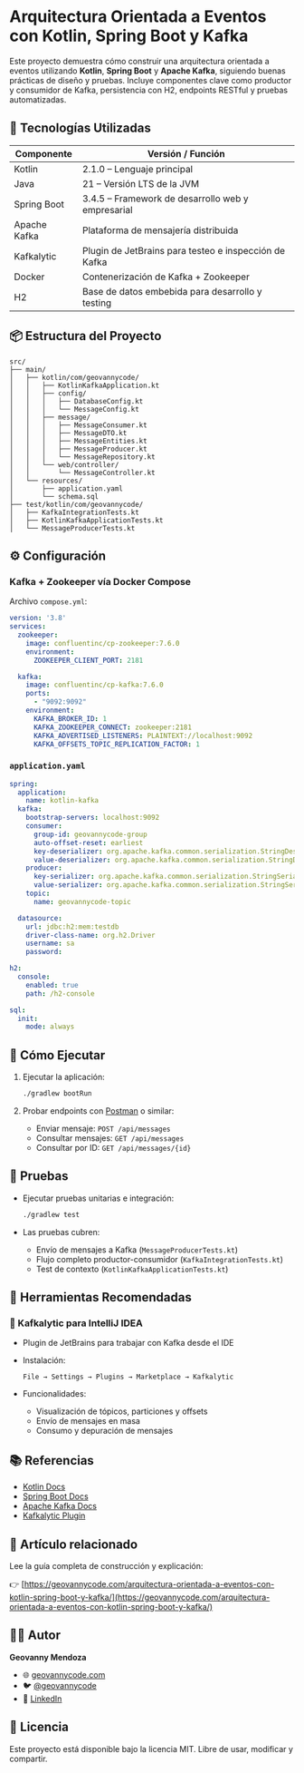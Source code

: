 # Arquitectura Orientada a Eventos con Kotlin, Spring Boot y Kafka

Este proyecto demuestra cómo construir una arquitectura orientada a eventos utilizando **Kotlin**, **Spring Boot** y **Apache Kafka**, siguiendo buenas prácticas de diseño y pruebas. Incluye componentes clave como productor y consumidor de Kafka, persistencia con H2, endpoints RESTful y pruebas automatizadas.

## 🧱 Tecnologías Utilizadas

| Componente          | Versión / Función                                   |
|---------------------|-----------------------------------------------------|
| Kotlin              | 2.1.0 – Lenguaje principal                          |
| Java                | 21 – Versión LTS de la JVM                          |
| Spring Boot         | 3.4.5 – Framework de desarrollo web y empresarial   |
| Apache Kafka        | Plataforma de mensajería distribuida                |
| Kafkalytic          | Plugin de JetBrains para testeo e inspección de Kafka |
| Docker              | Contenerización de Kafka + Zookeeper                |
| H2                  | Base de datos embebida para desarrollo y testing    |

## 📦 Estructura del Proyecto

```
src/
├── main/
│   ├── kotlin/com/geovannycode/
│   │   ├── KotlinKafkaApplication.kt
│   │   ├── config/
│   │   │   ├── DatabaseConfig.kt
│   │   │   └── MessageConfig.kt
│   │   ├── message/
│   │   │   ├── MessageConsumer.kt
│   │   │   ├── MessageDTO.kt
│   │   │   ├── MessageEntities.kt
│   │   │   ├── MessageProducer.kt
│   │   │   └── MessageRepository.kt
│   │   └── web/controller/
│   │       └── MessageController.kt
│   └── resources/
│       ├── application.yaml
│       └── schema.sql
├── test/kotlin/com/geovannycode/
│   ├── KafkaIntegrationTests.kt
│   ├── KotlinKafkaApplicationTests.kt
│   └── MessageProducerTests.kt
```

## ⚙️ Configuración

### Kafka + Zookeeper vía Docker Compose

Archivo `compose.yml`:

```yaml
version: '3.8'
services:
  zookeeper:
    image: confluentinc/cp-zookeeper:7.6.0
    environment:
      ZOOKEEPER_CLIENT_PORT: 2181

  kafka:
    image: confluentinc/cp-kafka:7.6.0
    ports:
      - "9092:9092"
    environment:
      KAFKA_BROKER_ID: 1
      KAFKA_ZOOKEEPER_CONNECT: zookeeper:2181
      KAFKA_ADVERTISED_LISTENERS: PLAINTEXT://localhost:9092
      KAFKA_OFFSETS_TOPIC_REPLICATION_FACTOR: 1
```

### `application.yaml`

```yaml
spring:
  application:
    name: kotlin-kafka
  kafka:
    bootstrap-servers: localhost:9092
    consumer:
      group-id: geovannycode-group
      auto-offset-reset: earliest
      key-deserializer: org.apache.kafka.common.serialization.StringDeserializer
      value-deserializer: org.apache.kafka.common.serialization.StringDeserializer
    producer:
      key-serializer: org.apache.kafka.common.serialization.StringSerializer
      value-serializer: org.apache.kafka.common.serialization.StringSerializer
    topic:
      name: geovannycode-topic

  datasource:
    url: jdbc:h2:mem:testdb
    driver-class-name: org.h2.Driver
    username: sa
    password:

h2:
  console:
    enabled: true
    path: /h2-console

sql:
  init:
    mode: always
```

## 🚀 Cómo Ejecutar

1. Ejecutar la aplicación:
   ```bash
   ./gradlew bootRun
   ```

2. Probar endpoints con [Postman](https://www.postman.com/) o similar:
    - Enviar mensaje: `POST /api/messages`
    - Consultar mensajes: `GET /api/messages`
    - Consultar por ID: `GET /api/messages/{id}`

## 🧪 Pruebas

- Ejecutar pruebas unitarias e integración:
  ```bash
  ./gradlew test
  ```

- Las pruebas cubren:
    - Envío de mensajes a Kafka (`MessageProducerTests.kt`)
    - Flujo completo productor-consumidor (`KafkaIntegrationTests.kt`)
    - Test de contexto (`KotlinKafkaApplicationTests.kt`)

## 🧰 Herramientas Recomendadas

### 🔌 Kafkalytic para IntelliJ IDEA

- Plugin de JetBrains para trabajar con Kafka desde el IDE
- Instalación:
  ```
  File → Settings → Plugins → Marketplace → Kafkalytic
  ```

- Funcionalidades:
    - Visualización de tópicos, particiones y offsets
    - Envío de mensajes en masa
    - Consumo y depuración de mensajes

## 📚 Referencias

- [Kotlin Docs](https://kotlinlang.org/docs/home.html)
- [Spring Boot Docs](https://docs.spring.io/spring-boot/docs/current/reference/htmlsingle/)
- [Apache Kafka Docs](https://kafka.apache.org/documentation/)
- [Kafkalytic Plugin](https://plugins.jetbrains.com/plugin/11946-kafkalytic)

## 🔹 Artículo relacionado

Lee la guía completa de construcción y explicación:

👉 [https://geovannycode.com/arquitectura-orientada-a-eventos-con-kotlin-spring-boot-y-kafka/](https://geovannycode.com/arquitectura-orientada-a-eventos-con-kotlin-spring-boot-y-kafka/)

## 🧑‍💻 Autor

**Geovanny Mendoza**

- 🌐 [geovannycode.com](https://www.geovannycode.com)
- 🐦 [@geovannycode](https://twitter.com/geovannycode)
- 💼 [LinkedIn](https://www.linkedin.com/in/geovannycode)

## 🔹 Licencia

Este proyecto está disponible bajo la licencia MIT. Libre de usar, modificar y compartir.
